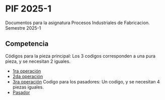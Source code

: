 # PIF 2025-1
Documentos para la asignatura Procesos Industriales de Fabricacion. Semestre 2025-1
## Competencia
Códigos para la pieza principal: Los 3 codigos corresponden a una pura pieza, y se necesitan 2 iguales.
- [1ra operación](GRUPO_7_PIF/operacion_1.gcode)
- [2da operación](GRUPO_7_PIF/operacion_2.gcode)
- [3ra operación](GRUPO_7_PIF/operacion_3.gcode)
Codigo para los pasadores: Un codigo, y se necesitan 4 piezas iguales.
- [Pasador](GRUPO_7_PIF/pasadores.gcode)
